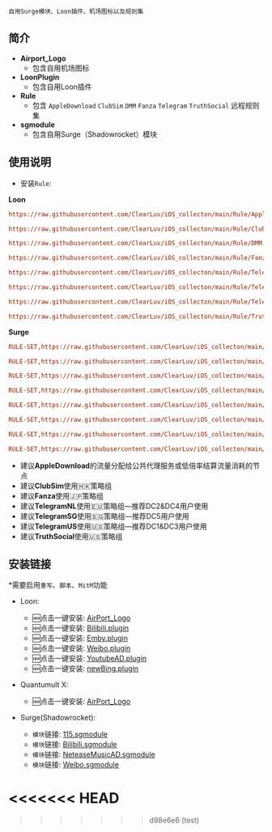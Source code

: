 
```
自用Surge模块、Loon插件、机场图标以及规则集
```


## 简介
* **Airport_Logo** 
  * 包含自用机场图标
* **LoonPlugin** 
  * 包含自用Loon插件
* **Rule**    
  * 包含 `AppleDownload` `ClubSim` `DMM` `Fanza` `Telegram` `TruthSocial` 远程规则集
* **sgmodule**  
  * 包含自用Surge（Shadowrocket）模块

 
## 使用说明
* 安装`Rule`:

**Loon**


```ini
https://raw.githubusercontent.com/ClearLuv/iOS_collecton/main/Rule/AppleDownload.list, policy=[Replace with your Policy Group], tag=AppleDownload,enabled=true
```
```ini
https://raw.githubusercontent.com/ClearLuv/iOS_collecton/main/Rule/ClubSim.list, policy=[Replace with your HK Policy Group], tag=ClubSim,enabled=true
```
```ini
https://raw.githubusercontent.com/ClearLuv/iOS_collecton/main/Rule/DMM.list, policy=[Replace with your HK Policy Group], tag=DMM,enabled=true
```
```ini
https://raw.githubusercontent.com/ClearLuv/iOS_collecton/main/Rule/Fanza.list, policy=[Replace with your JP Policy Group],tag=Fanza,enabled=true
```
```ini
https://raw.githubusercontent.com/ClearLuv/iOS_collecton/main/Rule/TelegramNL.list, policy=[Replace with your EU Policy Group],tag=TelegramNL,enabled=true
```
```ini
https://raw.githubusercontent.com/ClearLuv/iOS_collecton/main/Rule/TelegramSG.list, policy=[Replace with your SG Policy Group],tag=TelegramSG,enabled=true
```
```ini
https://raw.githubusercontent.com/ClearLuv/iOS_collecton/main/Rule/TelegramUS.list, policy=[Replace with your US Policy Group],tag=TelegramNL,enabled=true
```
```ini
https://raw.githubusercontent.com/ClearLuv/iOS_collecton/main/Rule/TruthSocial.list, policy=[Replace with your US Policy Group],tag=Truth Social,enabled=true
```
**Surge**



```ini
RULE-SET,https://raw.githubusercontent.com/ClearLuv/iOS_collecton/main/Rule/AppleDownload.list, [Replace with your Policy Group]
```
```ini
RULE-SET,https://raw.githubusercontent.com/ClearLuv/iOS_collecton/main/Rule/ClubSim.list, [Replace with your HK Policy Group]
```
```ini
RULE-SET,https://raw.githubusercontent.com/ClearLuv/iOS_collecton/main/Rule/DMM.list, [Replace with your JP Policy Group]
```
```ini
RULE-SET,https://raw.githubusercontent.com/ClearLuv/iOS_collecton/main/Rule/Fanza.list, [Replace with your JP Policy Group]
```
```ini
RULE-SET,https://raw.githubusercontent.com/ClearLuv/iOS_collecton/main/Rule/TelegramNL.list, [Replace with your EU Policy Group]
```
```ini
RULE-SET,https://raw.githubusercontent.com/ClearLuv/iOS_collecton/main/Rule/TelegramSG.list, [Replace with your SG Policy Group]
```
```ini
RULE-SET,https://raw.githubusercontent.com/ClearLuv/iOS_collecton/main/Rule/TelegramUS.list, [Replace with your US Policy Group]
```
```ini
RULE-SET,https://raw.githubusercontent.com/ClearLuv/iOS_collecton/main/Rule/TruthSocial.list, [Replace with your US Policy Group]
```



- 建议**AppleDownload**的流量分配给公共代理服务或低倍率结算流量消耗的节点
- 建议**ClubSim**使用🇭🇰策略组
- 建议**Fanza**使用🇯🇵策略组
- 建议**TelegramNL**使用🇪🇺策略组—推荐DC2&DC4用户使用
- 建议**TelegramSG**使用🇸🇬策略组—推荐DC5用户使用
- 建议**TelegramUS**使用🇺🇸策略组—推荐DC1&DC3用户使用
- 建议**TruthSocial**使用🇺🇸策略组




## 安装链接
  *需要启用`重写`、`脚本`、`MitM`功能

  * Loon:
    * 🆕点击一键安装: [AirPort_Logo](https://www.nsloon.com/openloon/import?iconset=https://raw.githubusercontent.com/ClearLuv/iOS_collecton/main/Airport_Logo/Airport_Logo.json "AirPort_Logo") 
    * 🆕点击一键安装: [Bilibili.plugin](https://www.nsloon.com/openloon/import?plugin=ttps://raw.githubusercontent.com/ClearLuv/iOS_collecton/main/LoonPlugin/Bilibili.plugin "Bilibili.plugin") 
    * 🆕点击一键安装: [Emby.plugin](https://www.nsloon.com/openloon/import?plugin=ttps://raw.githubusercontent.com/ClearLuv/iOS_collecton/main/LoonPlugin/Emby.plugin "Emby.plugin") 
    * 🆕点击一键安装: [Weibo.plugin](https://www.nsloon.com/openloon/import?plugin=ttps://raw.githubusercontent.com/ClearLuv/iOS_collecton/main/LoonPlugin/Weibo.plugin "Weibo.plugin")
    * 🆕点击一键安装: [YoutubeAD.plugin](https://www.nsloon.com/openloon/import?plugin=ttps://raw.githubusercontent.com/ClearLuv/iOS_collecton/main/LoonPlugin/YoutubeAD.plugin "YoutubeAD.plugin")  
    * 🆕点击一键安装: [newBing.plugin](https://www.nsloon.com/openloon/import?plugin=ttps://raw.githubusercontent.com/ClearLuv/iOS_collecton/main/LoonPlugin/newBing.plugin "newBing.plugin")  

  * Quantumult X:
    * 🆕点击一键安装: [AirPort_Logo](https://quantumult.app/x/open-app/ui?module=gallery&type=icon&action=add&content=%5B%0A%20%20%20%20%20%22https%3A%2F%2Fraw.githubusercontent.com%2FClearLuv%2FiOS_collecton%2Fmain%2FAirport_Logo%2FAirport_Logo.json%22%0A%5D "AirPort_Logo 自用机场图标")

    
  * Surge(Shadowrocket):
    
    * `模块`链接: [115.sgmodule](https://raw.githubusercontent.com/ClearLuv/iOS_collecton/main/sgmodule/115.sgmodule " 115离线")
    *  `模块`链接: [Bilibili.sgmodule](https://raw.githubusercontent.com/ClearLuv/iOS_collecton/main/sgmodule/Bilibili.sgmodule " Bilibili合集")
    *  `模块`链接: [NeteaseMusicAD.sgmodule](https://raw.githubusercontent.com/ClearLuv/iOS_collecton/main/sgmodule/NeteaseMuiscAD.sgmodule " 网易云音乐去广告")
    *  `模块`链接: [Weibo.sgmodule](https://raw.githubusercontent.com/ClearLuv/iOS_collecton/main/sgmodule/Weibo.sgmodule " 微博去广告")



<<<<<<< HEAD
=======




>>>>>>> d98e6e6 (test)
